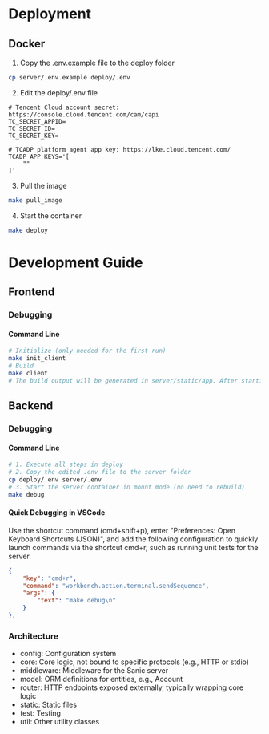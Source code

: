 # Deployment

## Docker

1. Copy the .env.example file to the deploy folder
```bash
cp server/.env.example deploy/.env
```

2. Edit the deploy/.env file

```
# Tencent Cloud account secret: https://console.cloud.tencent.com/cam/capi
TC_SECRET_APPID=
TC_SECRET_ID=
TC_SECRET_KEY=

# TCADP platform agent app key: https://lke.cloud.tencent.com/
TCADP_APP_KEYS='[
    ""
]'
```

3. Pull the image
```bash
make pull_image
```

4. Start the container
```bash
make deploy
```

# Development Guide

## Frontend

### Debugging

#### Command Line
```bash
# Initialize (only needed for the first run)
make init_client
# Build
make client
# The build output will be generated in server/static/app. After starting the backend, you can access it in the browser.
```

## Backend

### Debugging

#### Command Line
```bash
# 1. Execute all steps in deploy
# 2. Copy the edited .env file to the server folder
cp deploy/.env server/.env
# 3. Start the server container in mount mode (no need to rebuild)
make debug
```

#### Quick Debugging in VSCode

Use the shortcut command (cmd+shift+p), enter "Preferences: Open Keyboard Shortcuts (JSON)", and add the following configuration to quickly launch commands via the shortcut cmd+r, such as running unit tests for the server.

```json
{
    "key": "cmd+r",
    "command": "workbench.action.terminal.sendSequence",
    "args": {
        "text": "make debug\n"
    }
},
```

### Architecture

- config: Configuration system
- core: Core logic, not bound to specific protocols (e.g., HTTP or stdio)
- middleware: Middleware for the Sanic server
- model: ORM definitions for entities, e.g., Account
- router: HTTP endpoints exposed externally, typically wrapping core logic
- static: Static files
- test: Testing
- util: Other utility classes